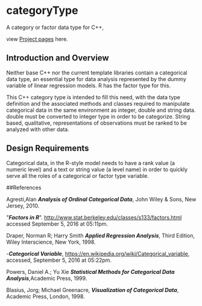 # categoryType
A category or factor data type for C++,
  
view [Project pages](https://medmatix.github.io/categoryType/) here.

## Introduction and Overview
  
  Neither base C++ nor the current template libraries contain a categorical data type, an essential type for data analysis represented by the dummy variable of linear regression models. R has the factor type for this.
  
  This C++ category type is intended to fill this need, with the data type definition and the associated methods and classes required to manipulate categorical data in the same environment as integer, double and string data. double must be converted to integer type in order to be categorize. String based, qualitative, representations of observations must be ranked to be analyzed with other data.
  
## Design Requirements
  
  Categorical data, in the R-style model needs to have a rank value (a numeric level) and a text or string value (a level name) in order to quickly serve all the roles of a categorical or factor type variable.
  
##References
  
  Agresti,Alan _**Analysis of Ordinal Categorical Data**_, John Wiley & Sons, New Jersey, 2010.
    
  "_**Factors in R**_". http://www.stat.berkeley.edu/classes/s133/factors.html accessed September 5, 2016 at 05:11pm.
    
  Draper, Norman R; Harry Smith _**Applied Regression Analysis**_, Third Edition, Wiley Interscience, New York, 1998.
    
  _-**Categorical Variable**_, https://en.wikipedia.org/wiki/Categorical_variable, accessed, September 5, 2016 at 05:22pm.
    
  Powers, Daniel A.; Yu Xie _**Statistical Methods for Categorical Data Analysis**_,Academic Press, 1999.
  
  Blasius, Jorg; Michael Greenacre, _**Visualization of Categorical Data**_, Academic Press, London, 1998.


